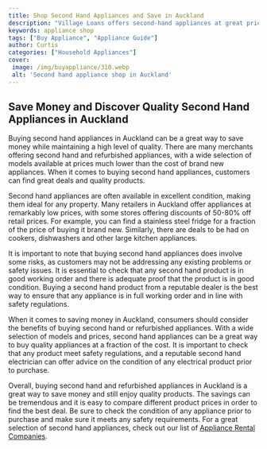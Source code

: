 ```yaml
---
title: Shop Second Hand Appliances and Save in Auckland
description: "Village Loans offers second-hand appliances at great prices in Auckland Enjoy savings from new models without sacrificing quality when you shop second-hand appliances with Village Loans today"
keywords: appliance shop
tags: ["Buy Appliance", "Appliance Guide"]
author: Curtis
categories: ["Household Appliances"]
cover: 
 image: /img/buyappliance/310.webp
 alt: 'Second hand appliance shop in Auckland'
---
```

## Save Money and Discover Quality Second Hand Appliances in Auckland

Buying second hand appliances in Auckland can be a great way to save money while maintaining a high level of quality. There are many merchants offering second hand and refurbished appliances, with a wide selection of models available at prices much lower than the cost of brand new appliances. When it comes to buying second hand appliances, customers can find great deals and quality products.

Second hand appliances are often available in excellent condition, making them ideal for any property. Many retailers in Auckland offer appliances at remarkably low prices, with some stores offering discounts of 50-80% off retail prices. For example, you can find a stainless steel fridge for a fraction of the price of buying it brand new. Similarly, there are deals to be had on cookers, dishwashers and other large kitchen appliances.

It is important to note that buying second hand appliances does involve some risks, as customers may not be addressing any existing problems or safety issues. It is essential to check that any second hand product is in good working order and there is adequate proof that the product is in good condition. Buying a second hand product from a reputable dealer is the best way to ensure that any appliance is in full working order and in line with safety regulations.

When it comes to saving money in Auckland, consumers should consider the benefits of buying second hand or refurbished appliances. With a wide selection of models and prices, second hand appliances can be a great way to buy quality appliances at a fraction of the cost. It is important to check that any product meet safety regulations, and a reputable second hand electrician can offer advice on the condition of any electrical product prior to purchase.

Overall, buying second hand and refurbished appliances in Auckland is a great way to save money and still enjoy quality products. The savings can be tremendous and it is easy to compare different product prices in order to find the best deal. Be sure to check the condition of any appliance prior to purchase and make sure it meets any safety requirements. For a great selection of second hand appliances, check out our list of [Appliance Rental Companies](./pages/appliance-rental).
